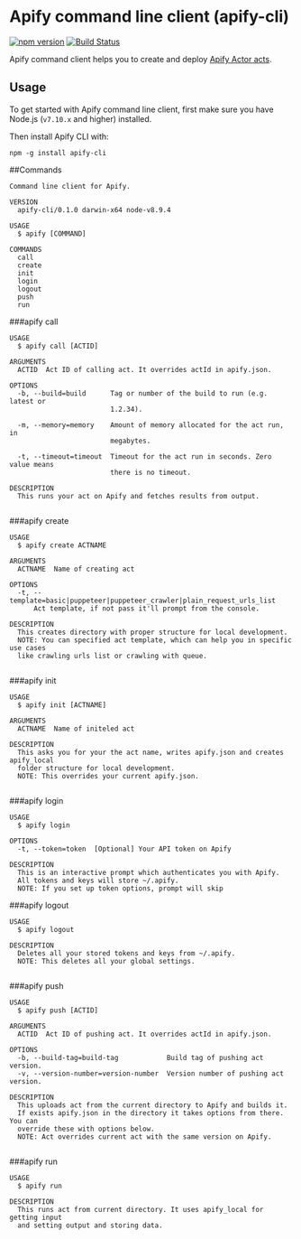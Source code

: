 # Apify command line client (apify-cli)

[![npm version](https://badge.fury.io/js/apify-cli.svg)](http://badge.fury.io/js/apify-cli)
[![Build Status](https://travis-ci.org/apifytech/apify-js.svg)](https://travis-ci.org/apifytech/apify-cli)

Apify command client helps you to create and deploy [Apify Actor acts](https://www.apify.com/docs/actor).


## Usage

To get started with Apify command line client, first make sure you have Node.js (`v7.10.x` and higher) installed.

Then install Apify CLI with:

`npm -g install apify-cli`

##Commands
```
Command line client for Apify.

VERSION
  apify-cli/0.1.0 darwin-x64 node-v8.9.4

USAGE
  $ apify [COMMAND]

COMMANDS
  call
  create
  init
  login
  logout
  push
  run

```
###apify call
```
USAGE
  $ apify call [ACTID]

ARGUMENTS
  ACTID  Act ID of calling act. It overrides actId in apify.json.

OPTIONS
  -b, --build=build      Tag or number of the build to run (e.g. latest or
                         1.2.34).

  -m, --memory=memory    Amount of memory allocated for the act run, in
                         megabytes.

  -t, --timeout=timeout  Timeout for the act run in seconds. Zero value means
                         there is no timeout.

DESCRIPTION
  This runs your act on Apify and fetches results from output.


```
###apify create
```
USAGE
  $ apify create ACTNAME

ARGUMENTS
  ACTNAME  Name of creating act

OPTIONS
  -t, --template=basic|puppeteer|puppeteer_crawler|plain_request_urls_list
      Act template, if not pass it'll prompt from the console.

DESCRIPTION
  This creates directory with proper structure for local development.
  NOTE: You can specified act template, which can help you in specific use cases
  like crawling urls list or crawling with queue.


```
###apify init
```
USAGE
  $ apify init [ACTNAME]

ARGUMENTS
  ACTNAME  Name of initeled act

DESCRIPTION
  This asks you for your the act name, writes apify.json and creates apify_local
  folder structure for local development.
  NOTE: This overrides your current apify.json.


```
###apify login
```
USAGE
  $ apify login

OPTIONS
  -t, --token=token  [Optional] Your API token on Apify

DESCRIPTION
  This is an interactive prompt which authenticates you with Apify.
  All tokens and keys will store ~/.apify.
  NOTE: If you set up token options, prompt will skip

```
###apify logout
```
USAGE
  $ apify logout

DESCRIPTION
  Deletes all your stored tokens and keys from ~/.apify.
  NOTE: This deletes all your global settings.


```
###apify push
```
USAGE
  $ apify push [ACTID]

ARGUMENTS
  ACTID  Act ID of pushing act. It overrides actId in apify.json.

OPTIONS
  -b, --build-tag=build-tag            Build tag of pushing act version.
  -v, --version-number=version-number  Version number of pushing act version.

DESCRIPTION
  This uploads act from the current directory to Apify and builds it.
  If exists apify.json in the directory it takes options from there. You can
  override these with options below.
  NOTE: Act overrides current act with the same version on Apify.


```
###apify run
```
USAGE
  $ apify run

DESCRIPTION
  This runs act from current directory. It uses apify_local for getting input
  and setting output and storing data.


```
